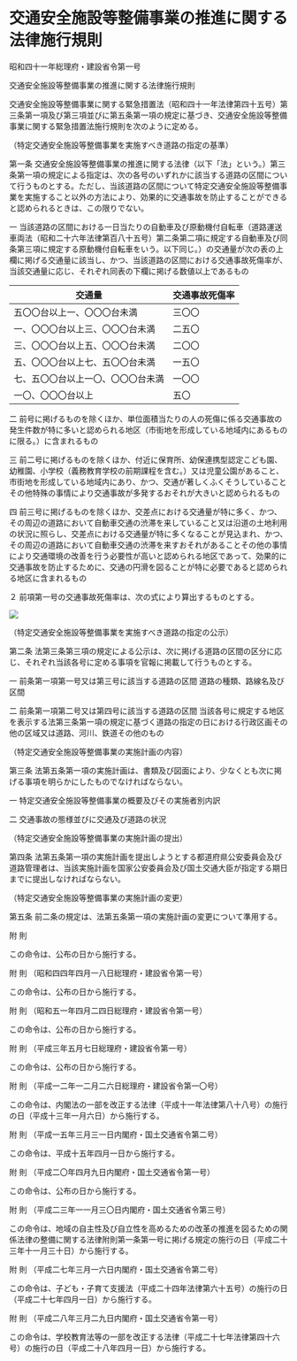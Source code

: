 # 交通安全施設等整備事業の推進に関する法律施行規則

昭和四十一年総理府・建設省令第一号

交通安全施設等整備事業の推進に関する法律施行規則

交通安全施設等整備事業に関する緊急措置法（昭和四十一年法律第四十五号）第三条第一項及び第三項並びに第五条第一項の規定に基づき、交通安全施設等整備事業に関する緊急措置法施行規則を次のように定める。

（特定交通安全施設等整備事業を実施すべき道路の指定の基準）

第一条 交通安全施設等整備事業の推進に関する法律（以下「法」という。）第三条第一項の規定による指定は、次の各号のいずれかに該当する道路の区間について行うものとする。ただし、当該道路の区間について特定交通安全施設等整備事業を実施すること以外の方法により、効果的に交通事故を防止することができると認められるときは、この限りでない。

一 当該道路の区間における一日当たりの自動車及び原動機付自転車（道路運送車両法（昭和二十六年法律第百八十五号）第二条第二項に規定する自動車及び同条第三項に規定する原動機付自転車をいう。以下同じ。）の交通量が次の表の上欄に掲げる交通量に該当し、かつ、当該道路の区間における交通事故死傷率が、当該交通量に応じ、それぞれ同表の下欄に掲げる数値以上であるもの

交通量 | 交通事故死傷率  
---|---  
五〇〇台以上一、〇〇〇台未満 | 三〇〇  
一、〇〇〇台以上三、〇〇〇台未満 | 二五〇  
三、〇〇〇台以上五、〇〇〇台未満 | 二〇〇  
五、〇〇〇台以上七、五〇〇台未満 | 一五〇  
七、五〇〇台以上一〇、〇〇〇台未満 | 一〇〇  
一〇、〇〇〇台以上 | 五〇  
  
二 前号に掲げるものを除くほか、単位面積当たりの人の死傷に係る交通事故の発生件数が特に多いと認められる地区（市街地を形成している地域内にあるものに限る。）に含まれるもの

三 前二号に掲げるものを除くほか、付近に保育所、幼保連携型認定こども園、幼稚園、小学校（義務教育学校の前期課程を含む。）又は児童公園があること、市街地を形成している地域内にあり、かつ、交通が著しくふくそうしていることその他特殊の事情により交通事故が多発するおそれが大きいと認められるもの

四 前三号に掲げるものを除くほか、交差点における交通量が特に多く、かつ、その周辺の道路において自動車交通の渋滞を来していること又は沿道の土地利用の状況に照らし、交差点における交通量が特に多くなることが見込まれ、かつ、その周辺の道路において自動車交通の渋滞を来すおそれがあることその他の事情により交通環境の改善を行う必要性が高いと認められる地区であって、効果的に交通事故を防止するために、交通の円滑を図ることが特に必要であると認められる地区に含まれるもの

２ 前項第一号の交通事故死傷率は、次の式により算出するものとする。

![](/./pict/S41F03102010001-001.jpg)

（特定交通安全施設等整備事業を実施すべき道路の指定の公示）

第二条 法第三条第三項の規定による公示は、次に掲げる道路の区間の区分に応じ、それぞれ当該各号に定める事項を官報に掲載して行うものとする。

一 前条第一項第一号又は第三号に該当する道路の区間 道路の種類、路線名及び区間

二 前条第一項第二号又は第四号に該当する道路の区間 当該各号に規定する地区を表示する法第三条第一項の規定に基づく道路の指定の日における行政区画その他の区域又は道路、河川、鉄道その他のもの

（特定交通安全施設等整備事業の実施計画の内容）

第三条 法第五条第一項の実施計画は、書類及び図面により、少なくとも次に掲げる事項を明らかにしたものでなければならない。

一 特定交通安全施設等整備事業の概要及びその実施者別内訳

二 交通事故の態様並びに交通及び道路の状況

（特定交通安全施設等整備事業の実施計画の提出）

第四条 法第五条第一項の実施計画を提出しようとする都道府県公安委員会及び道路管理者は、当該実施計画を国家公安委員会及び国土交通大臣が指定する期日までに提出しなければならない。

（特定交通安全施設等整備事業の実施計画の変更）

第五条 前二条の規定は、法第五条第一項の実施計画の変更について準用する。

附 則

この命令は、公布の日から施行する。

附 則 （昭和四四年四月一八日総理府・建設省令第一号）

この命令は、公布の日から施行する。

附 則 （昭和五一年四月二四日総理府・建設省令第一号）

この命令は、公布の日から施行する。

附 則 （平成三年五月七日総理府・建設省令第一号）

この命令は、公布の日から施行する。

附 則 （平成一二年一二月二六日総理府・建設省令第一〇号）

この命令は、内閣法の一部を改正する法律（平成十一年法律第八十八号）の施行の日（平成十三年一月六日）から施行する。

附 則 （平成一五年三月三一日内閣府・国土交通省令第二号）

この命令は、平成十五年四月一日から施行する。

附 則 （平成二〇年四月九日内閣府・国土交通省令第一号）

この命令は、公布の日から施行する。

附 則 （平成二三年一一月三〇日内閣府・国土交通省令第三号）

この命令は、地域の自主性及び自立性を高めるための改革の推進を図るための関係法律の整備に関する法律附則第一条第一号に掲げる規定の施行の日（平成二十三年十一月三十日）から施行する。

附 則 （平成二七年三月一六日内閣府・国土交通省令第二号）

この命令は、子ども・子育て支援法（平成二十四年法律第六十五号）の施行の日（平成二十七年四月一日）から施行する。

附 則 （平成二八年三月二九日内閣府・国土交通省令第一号）

この命令は、学校教育法等の一部を改正する法律（平成二十七年法律第四十六号）の施行の日（平成二十八年四月一日）から施行する。
